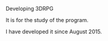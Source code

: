 Developing 3DRPG  

It is for the study of the program.  

I have developed it since August 2015.


